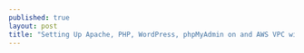 ```yaml
---
published: true
layout: post
title: "Setting Up Apache, PHP, WordPress, phpMyAdmin on and AWS VPC with EC2 Linux and RDS MariaDB"
---
```



